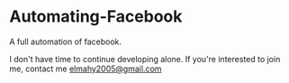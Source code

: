 # Automating-Facebook
A full automation of facebook. 

I don't have time to continue developing alone. If you're interested to join me, contact me elmahy2005@gmail.com
